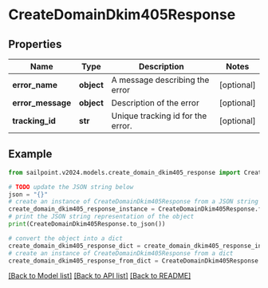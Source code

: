 # CreateDomainDkim405Response


## Properties

Name | Type | Description | Notes
------------ | ------------- | ------------- | -------------
**error_name** | **object** | A message describing the error | [optional] 
**error_message** | **object** | Description of the error | [optional] 
**tracking_id** | **str** | Unique tracking id for the error. | [optional] 

## Example

```python
from sailpoint.v2024.models.create_domain_dkim405_response import CreateDomainDkim405Response

# TODO update the JSON string below
json = "{}"
# create an instance of CreateDomainDkim405Response from a JSON string
create_domain_dkim405_response_instance = CreateDomainDkim405Response.from_json(json)
# print the JSON string representation of the object
print(CreateDomainDkim405Response.to_json())

# convert the object into a dict
create_domain_dkim405_response_dict = create_domain_dkim405_response_instance.to_dict()
# create an instance of CreateDomainDkim405Response from a dict
create_domain_dkim405_response_from_dict = CreateDomainDkim405Response.from_dict(create_domain_dkim405_response_dict)
```
[[Back to Model list]](../README.md#documentation-for-models) [[Back to API list]](../README.md#documentation-for-api-endpoints) [[Back to README]](../README.md)


